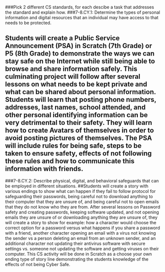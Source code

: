 ###Pick 2 different CS standards, for each descibe a task that addresses the standard and explain how.
###7-8.CY.1: Determine the types of personal information and digital resources that an individual may have access to that needs to be protected.
## Students will create a Public Service Announcement (PSA) in Scratch (7th Grade) or P5 (8th Grade) to demonstrate the ways we can stay safe on the Internet while still being able to browse and share information safely.  This culminating project will follow after several lessons on what needs to be kept private and what can be shared about personal information.  Students will learn that posting phone numbers, addresses, last names, school attended, and other personal identifying information can be very detrimental to their safety.  They will learn how to create Avatars of themselves in order to avoid posting pictures of themselves.  The PSA will include rules for being safe, steps to be taken to ensure safety, effects of not following these rules and how to communicate this information with friends.

###7-8.CY.2:  Describe physical, digital, and behavioral safeguards that can be employed in different situations. 
##Students will create a story with various endings to show what can happen if they fail to follow protocol for safeguarding their passwords, being careful not to download anything to their computer that they are unsure of, and being careful not to open emails that they do not know who they are from.  After several lessons on Password safety and creating passwords, keeping software updated, and not opening emails they are unsure of or downloading anything they are unsure of, they will create a story to show for example:  how a character would choose the correct option for a password versus what happens if you share a password with a friend, another character opening an email with a virus not knowing the sender vs a person deleting an email from an unknown sender, and an additional character not updating their antivirus software with secure settings vs. someone not updating the software and getting viruses on their computer.  This CS activity will be done in Scratch as a choose your own ending type of story line demonstrating the students knowledge of the effects of not being Cyber Safe.
